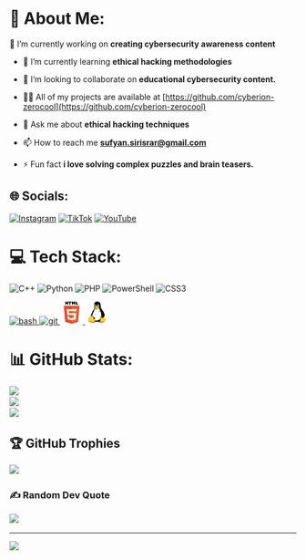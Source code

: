 # 💫 About Me:
🔭 I’m currently working on **creating cybersecurity awareness content**

- 🌱 I’m currently learning **ethical hacking methodologies**

- 👯 I’m looking to collaborate on **educational cybersecurity content.**

- 👨‍💻 All of my projects are available at [https://github.com/cyberion-zerocool](https://github.com/cyberion-zerocool)

- 💬 Ask me about **ethical hacking techniques**

- 📫 How to reach me **sufyan.sirisrar@gmail.com**

- ⚡ Fun fact **i love solving complex puzzles and brain teasers.**


## 🌐 Socials:
[![Instagram](https://img.shields.io/badge/Instagram-%23E4405F.svg?logo=Instagram&logoColor=white)](https://instagram.com/cyberionzeroccol) [![TikTok](https://img.shields.io/badge/TikTok-%23000000.svg?logo=TikTok&logoColor=white)](https://tiktok.com/@cyberion_zerocool) [![YouTube](https://img.shields.io/badge/YouTube-%23FF0000.svg?logo=YouTube&logoColor=white)](https://www.youtube.com/@Cyberion-ZeroCool) 

# 💻 Tech Stack:
![C++](https://img.shields.io/badge/c++-%2300599C.svg?style=for-the-badge&logo=c%2B%2B&logoColor=white) ![Python](https://img.shields.io/badge/python-3670A0?style=for-the-badge&logo=python&logoColor=ffdd54) ![PHP](https://img.shields.io/badge/php-%23777BB4.svg?style=for-the-badge&logo=php&logoColor=white) ![PowerShell](https://img.shields.io/badge/PowerShell-%235391FE.svg?style=for-the-badge&logo=powershell&logoColor=white) ![CSS3](https://img.shields.io/badge/css3-%231572B6.svg?style=for-the-badge&logo=css3&logoColor=white) <p align="left"> <a href="https://www.gnu.org/software/bash/" target="_blank" rel="noreferrer"> <img src="https://www.vectorlogo.zone/logos/gnu_bash/gnu_bash-icon.svg" alt="bash" width="40" height="40"/> </a> <a href="https://git-scm.com/" target="_blank" rel="noreferrer"> <img src="https://www.vectorlogo.zone/logos/git-scm/git-scm-icon.svg" alt="git" width="40" height="40"/> </a> <a href="https://www.w3.org/html/" target="_blank" rel="noreferrer"> <img src="https://raw.githubusercontent.com/devicons/devicon/master/icons/html5/html5-original-wordmark.svg" alt="html5" width="40" height="40"/> </a> <a href="https://www.linux.org/" target="_blank" rel="noreferrer"> <img src="https://raw.githubusercontent.com/devicons/devicon/master/icons/linux/linux-original.svg" alt="linux" width="40" height="40"/> </a> </p>

# 📊 GitHub Stats:
![](https://github-readme-stats.vercel.app/api?username=cyberion-zerocool&theme=github_dark&hide_border=false&include_all_commits=true&count_private=true)<br/>
![](https://github-readme-streak-stats.herokuapp.com/?user=cyberion-zerocool&theme=github_dark&hide_border=false)<br/>
![](https://github-readme-stats.vercel.app/api/top-langs/?username=cyberion-zerocool&theme=github_dark&hide_border=false&include_all_commits=true&count_private=true&layout=compact)

## 🏆 GitHub Trophies
![](https://github-profile-trophy.vercel.app/?username=cyberion-zerocool&theme=radical&no-frame=false&no-bg=true&margin-w=4)

### ✍️ Random Dev Quote
![](https://quotes-github-readme.vercel.app/api?type=horizontal&theme=radical)

---
[![](https://visitcount.itsvg.in/api?id=cyberion-zerocool&icon=0&color=0)](https://visitcount.itsvg.in)

<!-- Proudly created with GPRM ( https://gprm.itsvg.in ) -->
